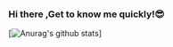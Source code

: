 ### Hi there ,Get to know me quickly!😎  

[![Anurag's github stats](https://github-readme-stats.vercel.app/api?username=Langwenchong&count_private=true&show_icons=true&theme=gotham&show_owner=true&layout=compact)]


